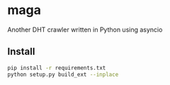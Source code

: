 # maga
Another DHT crawler written in Python using asyncio

## Install

```bash
pip install -r requirements.txt
python setup.py build_ext --inplace
```
